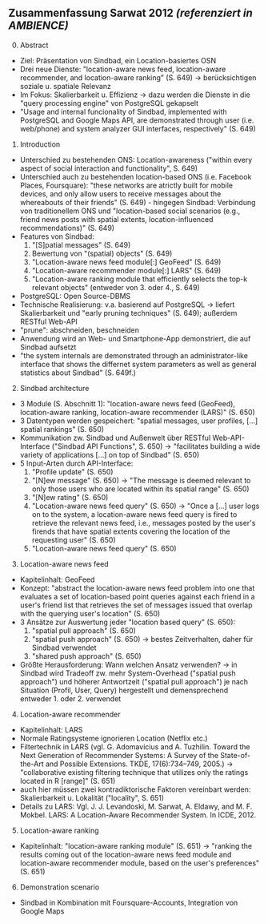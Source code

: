Zusammenfassung Sarwat 2012 _(referenziert in AMBIENCE)_
--------------------------------------------------------

0. Abstract 

- Ziel: Präsentation von Sindbad, ein Location-basiertes OSN
- Drei neue Dienste: "location-aware news feed, location-aware recommender, and location-aware ranking" (S. 649) -> berücksichtigen soziale u. spatiale Relevanz
- Im Fokus: Skalierbarkeit u. Effizienz -> dazu werden die Dienste in die "query processing engine" von PostgreSQL gekapselt
- "Usage and internal funcionality of Sindbad, implemented with PostgreSQL and Google Maps API, are demonstrated through user (i.e. web/phone) and system analyzer GUI interfaces, respectively" (S. 649)

1. Introduction

- Unterschied zu bestehenden ONS: Location-awareness ("within every aspect of social interaction and functionality", S. 649)
- Unterschied auch zu bestehenden location-based ONS (i.e. Facebook Places, Foursquare): "these networks are atrictly built for mobile devices, and only allow users to receive messages about the whereabouts of their friends" (S. 649) - hingegen Sindbad: Verbindung von traditionellem ONS und "location-based social scenarios (e.g., friend news posts with spatial extents, location-influenced recommendations)" (S. 649)
- Features von Sindbad: 
	1. "[S]patial messages" (S. 649)
	2. Bewertung von "(spatial) objects" (S. 649)
	3. "Location-aware news feed module[:] GeoFeed" (S. 649) 
	4. "Location-aware recommender module[:] LARS" (S. 649)
	5. "Location-aware ranking module that efficiently selects the top-k relevant objects" (entweder von 3. oder 4., S. 649)
- PostgreSQL: Open Source-DBMS
- Technische Realisierung: v.a. basierend auf PostgreSQL -> liefert Skalierbarkeit und "early pruning techniques" (S. 649); außerdem RESTful Web-API
- "prune": abschneiden, beschneiden 
- Anwendung wird an Web- und Smartphone-App demonstriert, die auf Sindbad aufsetzt
- "the system internals are demonstrated through an administrator-like interface that shows the differnet system parameters as well as general statistics about Sindbad" (S. 649f.)

2. Sindbad architecture

- 3 Module (S. Abschnitt 1): "location-aware news feed (GeoFeed), location-aware ranking, location-aware recommender (LARS)" (S. 650)
- 3 Datentypen werden gespeichert: "spatial messages, user profiles, [...] spatial rankings" (S. 650)
- Kommunikation zw. Sindbad und Außenwelt über RESTful Web-API-Interface ("Sindbad API Functions", S. 650) -> "facilitates building a wide variety of applications [...] on top of Sindbad" (S. 650)
- 5 Input-Arten durch API-Interface: 
	1. "Profile update" (S. 650)
	2. "[N]ew message" (S. 650) -> "The message is deemed relevant to only those users who are located within its spatial range" (S. 650)
	3. "[N]ew rating" (S. 650) 
	4. "Location-aware news feed query" (S. 650) -> "Once a [...] user logs on to the system, a location-aware news feed query is fired to retrieve the relevant news feed, i.e., messages posted by the user's firends that have spatial extents covering the location of the requesting user" (S. 650)
	5. "Location-aware news feed query" (S. 650)

3. Location-aware news feed

- Kapitelinhalt: GeoFeed
- Konzept: "abstract the location-aware news feed problem into one that evaluates a set of location-based point queries against each friend in a user's friend list that retrieves the set of messages issued that overlap with the querying user's location" (S. 650)
- 3 Ansätze zur Auswertung jeder "location based query" (S. 650):
	1. "spatial pull approach" (S. 650)
	2. "spatial push approach" (S. 650) -> bestes Zeitverhalten, daher für Sindbad verwendet 
	3. "shared push approach" (S. 650)
- Größte Herausforderung: Wann welchen Ansatz verwenden? -> in Sindbad wird Tradeoff zw. mehr System-Overhead ("spatial push approach") und höherer Antwortzeit ("spatial pull approach") je nach Situation (Profil, User, Query) hergestellt und demensprechend entweder 1. oder 2. verwendet 

4. Location-aware recommender

- Kapitelinhalt: LARS
- Normale Ratingsysteme ignorieren Location (Netflix etc.)
- Filtertechnik in LARS (vgl. G. Adomavicius and A. Tuzhilin. Toward the Next Generation of Recommender Systems: A Survey of the State-of-the-Art and Possible Extensions. TKDE, 17(6):734–749, 2005.) -> "collaborative existing filtering technique that utilizes only the ratings located in R [range]" (S. 651)
- auch hier müssen zwei kontradiktorische Faktoren vereinbart werden: Skalierbarkeit u. Lokalität ("locality", S. 651)  
- Details zu LARS: Vgl. J. J. Levandoski, M. Sarwat, A. Eldawy, and M. F. Mokbel. LARS: A Location-Aware Recommender System. In ICDE, 2012.

5. Location-aware ranking

- Kapitelinhalt: "location-aware ranking module" (S. 651) -> "ranking the results coming out of the location-aware news feed module and location-aware recommender module, based on the user's preferences" (S. 651)

6. Demonstration scenario 

- Sindbad in Kombination mit Foursquare-Accounts, Integration von Google Maps
